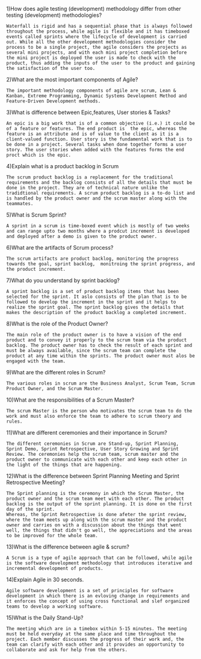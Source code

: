 

1)How does agile testing (development) methodology differ from other testing (development) methodologies?

	Waterfall is rigid and has a sequential phase that is always followed throughout the process, while agile is flexible and it has timeboxed events called sprints where the lifecycle of development is carried out. While all the other development methodologies consider the process to be a single project, the agile considers the projects as several mini projects, and with each mini project completion before the mini project is deployed the user is made to check with the product, thus adding the inputs of the user to the product and gaining the satisfaction of the user too.

2)What are the most important components of Agile?

	The important methodology components of agile are scrum, Lean & Kanban, Extreme Programming, Dynamic Systems Development Method and Feature-Driven Development methods.

3)What is difference between Epic,features, User stories & Tasks?

	An epic is a big work that is of a common objective (i.e.) it could be of a feature or features. The end product is  the epic, whereas the feature is an attribute and is of value to the client as it is a client-valued function. User story is the fundamental work that is to be done in a project. Several tasks when done together forms a user story. The user stories when added with the features forms the end proct which is the epic.

4)Explain what is a product backlog in Scrum

	The scrum product backlog is a replacement for the traditional requirements and the backlog consists of all the details that must be done in the project. They are of technical nature unlike the tradidtional requirements. A scrum product backlog is a to-do list and is handled by the product owner and the scrum master along with the teammates.

5)What is Scrum Sprint?

	A sprint in a scrum is time-boxed event which is mostly of two weeks and can range upto two months where a prodcut increment is developed and deployed after a demo is given to the product owner.

6)What are the artifacts of Scrum process?

	The scrum artifacts are product backlog, monitoring the progress towards the goal, sprint backlog,  monitroing the sprint progress, and the product increment.

7)What do you understand by sprint backlog?

	A sprint backlog is a set of product backlog items that has been selected for the sprint. It aslo consists of the plan that is to be followed to develop the increment in the sprint and it helps to realize the sprint goal. The sprint backlog gives the details that makes the description of the product backlog a completed increment.

8)What is the role of the Product Owner?

	The main role of the product owner is to have a vision of the end product and to convey it properly to the scrum team via the product backlog. The product owner has to check the result of each sprint and must be always available, since the scrum team can complete the product at any time within the sprints. The product owner must alos be engaged with the team.

9)What are the different roles in Scrum?

	The various roles in scrum are the Business Analyst, Scrum Team, Scrum Product Owner, and the Scrum Master. 

10)What are the responsibilities of a Scrum Master?

	The scrum Master is the person who motivates the scrum team to do the work and must also enforce the team to adhere to scrum theory and rules.

11)What are different ceremonies and their importance in Scrum?

	The different ceremonies in Scrum are Stand-up, Sprint Planning, Sprint Demo, Sprint Retrospective, User Story Growing and Sprint Review. The ceremonies help the scrum team, scrum master and the product owner to communicate with each other and keep each other in the light of the things that are happening.

12)What is the difference between Sprint Planning Meeting and Sprint Retrospective Meeting?

	The Sprint planning is the ceremony in which the Scrum Master, the product owner and the scrum team meet with each other. The product backlog is the output of the sprint planning. It is done on the first day of the sprint.
	Whereas, the Sprint Retrospective is done afeter the sprint review, where the team meets up along with the scrum master and the product owner and carries on with a discussion about the things that went well, the things that didn't go well, the appreciations and the areas to be improved for the whole team.

13)What is the difference between agile & scrum?

	A Scrum is a type of agile approach that can be followed, while agile is the software development methodology that introduces iterative and incremental development of products.

14)Explain Agile in 30 seconds.

	Agile software development is a set of principles for software development in which there is an evloving change in requirements and it enforces the concept of using cross functional and slef organized teams to develop a working software.

15)What is the Daily Stand-Up?

	The meeting which are in a timebox within 5-15 minutes. The meeting must be held everyday at the same place and time throughout the project. Each member discusses the progress of their work and, the team can clarify with each other and it provides an opportunity to collaborate and ask for help from the others.
